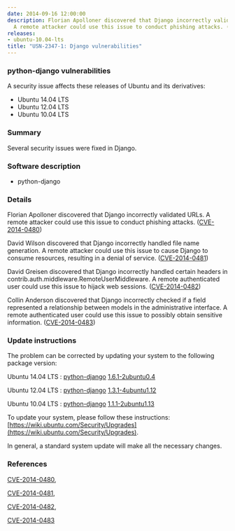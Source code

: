 ```yaml
---
date: 2014-09-16 12:00:00
description: Florian Apolloner discovered that Django incorrectly validated URLs.
  A remote attacker could use this issue to conduct phishing attacks. ([CVE-2014-0480](http://people.ubuntu.com/~ubuntu-security/cve/CVE-2014-0480))
releases:
- ubuntu-10.04-lts
title: "USN-2347-1: Django vulnerabilities"
---
```


### python-django vulnerabilities

A security issue affects these releases of Ubuntu and its derivatives:

* Ubuntu 14.04 LTS
* Ubuntu 12.04 LTS
* Ubuntu 10.04 LTS

### Summary

Several security issues were fixed in Django. 

### Software description

* python-django 

### Details

Florian Apolloner discovered that Django incorrectly validated URLs. A remote attacker could use this issue to conduct phishing attacks. ([CVE-2014-0480](http://people.ubuntu.com/~ubuntu-security/cve/CVE-2014-0480))

David Wilson discovered that Django incorrectly handled file name generation. A remote attacker could use this issue to cause Django to consume resources, resulting in a denial of service. ([CVE-2014-0481](http://people.ubuntu.com/~ubuntu-security/cve/CVE-2014-0481))

David Greisen discovered that Django incorrectly handled certain headers in contrib.auth.middleware.RemoteUserMiddleware. A remote authenticated user could use this issue to hijack web sessions. ([CVE-2014-0482](http://people.ubuntu.com/~ubuntu-security/cve/CVE-2014-0482))

Collin Anderson discovered that Django incorrectly checked if a field represented a relationship between models in the administrative interface. A remote authenticated user could use this issue to possibly obtain sensitive information. ([CVE-2014-0483](http://people.ubuntu.com/~ubuntu-security/cve/CVE-2014-0483)) 

### Update instructions

The problem can be corrected by updating your system to the following package version:

Ubuntu 14.04 LTS
 : [python-django](https://launchpad.net/ubuntu/+source/python-django) <span> [1.6.1-2ubuntu0.4](https://launchpad.net/ubuntu/+source/python-django/1.6.1-2ubuntu0.4) </span> 

Ubuntu 12.04 LTS
 : [python-django](https://launchpad.net/ubuntu/+source/python-django) <span> [1.3.1-4ubuntu1.12](https://launchpad.net/ubuntu/+source/python-django/1.3.1-4ubuntu1.12) </span> 

Ubuntu 10.04 LTS
 : [python-django](https://launchpad.net/ubuntu/+source/python-django) <span> [1.1.1-2ubuntu1.13](https://launchpad.net/ubuntu/+source/python-django/1.1.1-2ubuntu1.13) </span> 

To update your system, please follow these instructions: [https://wiki.ubuntu.com/Security/Upgrades](https://wiki.ubuntu.com/Security/Upgrades).

In general, a standard system update will make all the necessary changes. 

### References

 [CVE-2014-0480](http://people.ubuntu.com/~ubuntu-security/cve/CVE-2014-0480), 

 [CVE-2014-0481](http://people.ubuntu.com/~ubuntu-security/cve/CVE-2014-0481), 

 [CVE-2014-0482](http://people.ubuntu.com/~ubuntu-security/cve/CVE-2014-0482), 

 [CVE-2014-0483](http://people.ubuntu.com/~ubuntu-security/cve/CVE-2014-0483)
